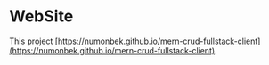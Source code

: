 # WebSite

This project  [https://numonbek.github.io/mern-crud-fullstack-client](https://numonbek.github.io/mern-crud-fullstack-client).

